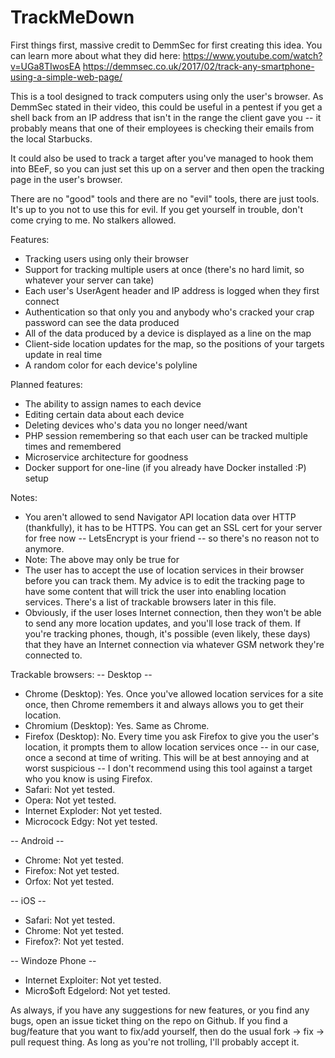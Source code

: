 # TrackMeDown
First things first, massive credit to DemmSec for first creating this idea. You can learn more about what they did here:
https://www.youtube.com/watch?v=UGa8TIwosEA
https://demmsec.co.uk/2017/02/track-any-smartphone-using-a-simple-web-page/

This is a tool designed to track computers using only the user's browser. As DemmSec stated in their video, this could be useful in a pentest if you get a shell back from an IP address that isn't in the range the client gave you -- it probably means that one of their employees is checking their emails from the local Starbucks.

It could also be used to track a target after you've managed to hook them into BEeF, so you can just set this up on a server and then open the tracking page in the user's browser.

There are no "good" tools and there are no "evil" tools, there are just tools. It's up to you not to use this for evil. If you get yourself in trouble, don't come crying to me. No stalkers allowed.

Features:
* Tracking users using only their browser
* Support for tracking multiple users at once (there's no hard limit, so whatever your server can take)
* Each user's UserAgent header and IP address is logged when they first connect
* Authentication so that only you and anybody who's cracked your crap password can see the data produced
* All of the data produced by a device is displayed as a line on the map
* Client-side location updates for the map, so the positions of your targets update in real time
* A random color for each device's polyline

Planned features:
* The ability to assign names to each device
* Editing certain data about each device
* Deleting devices who's data you no longer need/want
* PHP session remembering so that each user can be tracked multiple times and remembered
* Microservice architecture for goodness
* Docker support for one-line (if you already have Docker installed :P) setup

Notes:
* You aren't allowed to send Navigator API location data over HTTP (thankfully), it has to be HTTPS. You can get an SSL cert for your server for free now -- LetsEncrypt is your friend -- so there's no reason not to anymore.
* Note: The above may only be true for 
* The user has to accept the use of location services in their browser before you can track them. My advice is to edit the tracking page to have some content that will trick the user into enabling location services. There's a list of trackable browsers later in this file.
* Obviously, if the user loses Internet connection, then they won't be able to send any more location updates, and you'll lose track of them. If you're tracking phones, though, it's possible (even likely, these days) that they have an Internet connection via whatever GSM network they're connected to.

Trackable browsers:
-- Desktop --
* Chrome (Desktop): Yes. Once you've allowed location services for a site once, then Chrome remembers it and always allows you to get their location.
* Chromium (Desktop): Yes. Same as Chrome.
* Firefox (Desktop): No. Every time you ask Firefox to give you the user's location, it prompts them to allow location services once -- in our case, once a second at time of writing. This will be at best annoying and at worst suspicious -- I don't recommend using this tool against a target who you know is using Firefox.
* Safari: Not yet tested.
* Opera: Not yet tested.
* Internet Exploder: Not yet tested.
* Microcock Edgy: Not yet tested.

-- Android --
* Chrome: Not yet tested.
* Firefox: Not yet tested.
* Orfox: Not yet tested.

-- iOS --
* Safari: Not yet tested.
* Chrome: Not yet tested.
* Firefox?: Not yet tested.

-- Windoze Phone --
* Internet Exploiter: Not yet tested.
* Micro$oft Edgelord: Not yet tested.

As always, if you have any suggestions for new features, or you find any bugs, open an issue ticket thing on the repo on Github. If you find a bug/feature that you want to fix/add yourself, then do the usual fork -> fix -> pull request thing. As long as you're not trolling, I'll probably accept it.
